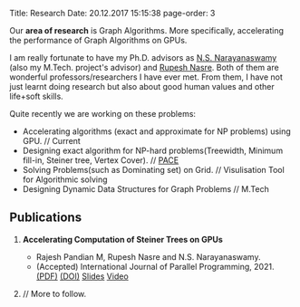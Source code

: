 Title: Research
Date: 20.12.2017 15:15:38
page-order: 3

Our **area of research** is Graph Algorithms. More specifically, accelerating the performance of Graph Algorithms on GPUs.

I am really fortunate to have my Ph.D. advisors as [N.S. Narayanaswamy][1] (also my M.Tech. project's advisor) and [Rupesh Nasre][3].
Both of them are wonderful professors/researchers I have ever met. From them, I have not just learnt doing research but also about good human values and other life+soft skills.


Quite recently we are working on these problems:

- Accelerating algorithms (exact and approximate for NP problems) using GPU. // Current
- Designing exact algorithm for NP-hard problems(Treewidth, Minimum fill-in, Steiner tree, Vertex Cover). // [PACE][2]
- Solving Problems(such as Dominating set) on Grid.  // Visulisation Tool for Algorithmic solving
- Designing Dynamic Data Structures for Graph Problems // M.Tech


## Publications

1. **Accelerating Computation of Steiner Trees on GPUs**
    - Rajesh Pandian M, Rupesh Nasre and N.S. Narayanaswamy.
    - (Accepted) International Journal of Parallel Programming, 2021. [(PDF)][4] [(DOI)][5] [Slides]({static}/pdfs/sem2-v4.pdf) [Video](https://youtu.be/BIecDhPdWaQ)

2. // More to follow.

[1]: http://www.cse.iitm.ac.in/~swamy/
[2]: https://pacechallenge.org
[3]: http://www.cse.iitm.ac.in/~rupesh/
[4]: https://rdcu.be/cCa9K
[5]: https://doi.org/10.1007/s10766-021-00723-0


